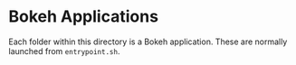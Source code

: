 Bokeh Applications
==================

Each folder within this directory is a Bokeh application. These are normally
launched from `entrypoint.sh`.

